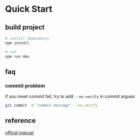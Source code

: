 # Quick Start

## build project
```bash
# install dependency
npm install 

# run
npm run dev
```

## faq

### commit problem
if you meet commit fail, try to add `--no-verify` in commit argues

```bash
git commit -m "commit message" --no-verify
```

## reference

[offical manual](https://arco.design/vue/docs/pro/start)